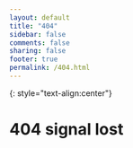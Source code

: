 ```yaml
---
layout: default
title: "404"
sidebar: false
comments: false
sharing: false
footer: true
permalink: /404.html
---
```


{: style="text-align:center"}
<h1>404 signal lost</h1>

